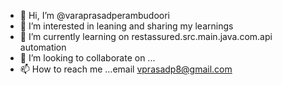 - 👋 Hi, I’m @varaprasadperambudoori
- 👀 I’m interested in leaning and sharing my learnings
- 🌱 I’m currently learning on restassured.src.main.java.com.api automation 
- 💞️ I’m looking to collaborate on ...
- 📫 How to reach me ...email vprasadp8@gmail.com 

<!---
varaprasadperambudoori/varaprasadperambudoori is a ✨ special ✨ repository because its `README.md` (this file) appears on your GitHub profile.
You can click the Preview link to take a look at your changes.
--->
